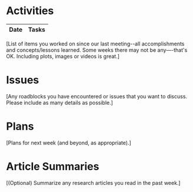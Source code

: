 # Activities
| Date | Tasks
| :--        |:--   |
[List of items you worked on since our last meeting--all accomplishments and concepts/lessons learned. Some weeks there may not be any—-that's OK.  Including plots, images or videos is great.]

# Issues

[Any roadblocks you have encountered or issues that you want to discuss.  Please include as many details as possible.]

# Plans

[Plans for next week (and beyond, as appropriate).]

# Article Summaries

[(Optional) Summarize any research articles you read in the past week.]
